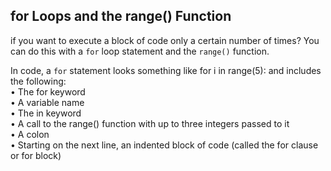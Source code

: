 ## for Loops and the range() Function
if you want to execute a block of code only a certain number of times? You can do this with a `for` loop statement and the
`range()` function.  

In code, a `for` statement looks something like for i in range(5): and includes the following:  
• The for keyword  
• A variable name  
• The in keyword  
• A call to the range() function with up to three integers passed to it  
• A colon  
• Starting on the next line, an indented block of code (called the for clause or for block)
